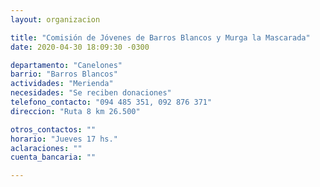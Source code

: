 ```yaml
---
layout: organizacion

title: "Comisión de Jóvenes de Barros Blancos y Murga la Mascarada"
date: 2020-04-30 18:09:30 -0300

departamento: "Canelones"
barrio: "Barros Blancos"
actividades: "Merienda"
necesidades: "Se reciben donaciones"
telefono_contacto: "094 485 351, 092 876 371"
direccion: "Ruta 8 km 26.500"

otros_contactos: ""
horario: "Jueves 17 hs."
aclaraciones: ""
cuenta_bancaria: ""

---
```

